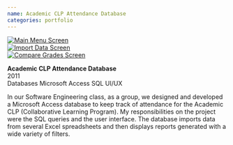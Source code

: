 ```yaml
---
name: Academic CLP Attendance Database
categories: portfolio
---
```


<div class="row">
  <div class="col-xs-6 col-md-3">
    <a href="{{ site.url }}/assets/images/academic_clp_screenshot1.png" class="thumbnail">
      <img src="{{ site.url }}/assets/images/academic_clp_screenshot1.png" alt="Main Menu Screen">
    </a>
  </div>
  <div class="col-xs-6 col-md-3">
    <a href="{{ site.url }}/assets/images/academic_clp_screenshot2.png" class="thumbnail">
      <img src="{{ site.url }}/assets/images/academic_clp_screenshot2.png" alt="Import Data Screen">
    </a>
  </div>
  <div class="col-xs-6 col-md-3">
    <a href="{{ site.url }}/assets/images/academic_clp_screenshot3.png" class="thumbnail">
      <img src="{{ site.url }}/assets/images/academic_clp_screenshot3.png" alt="Compare Grades Screen">
    </a>
  </div>
</div>

**Academic CLP Attendance Database** <br />
2011<br />
<span class="label label-primary">Databases</span>
<span class="label label-primary">Microsoft Access</span>
<span class="label label-primary">SQL</span>
<span class="label label-primary">UI/UX</span><br />

In our Software Engineering class, as a group, we designed and developed a
Microsoft Access database to keep track of attendance for the Academic CLP (Collaborative Learning Program).
My responsibilities on the project were the SQL queries and the user interface. The
database imports data from several Excel spreadsheets and then displays reports
generated with a wide variety of filters.
